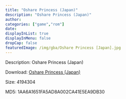 ```yaml
---
title: "Oshare Princess (Japan)"
description: "Oshare Princess (Japan)"
author: 
categories: ["game","rom"]
date: 
displayInList: true
displayInMenu: false
dropCap: false
featuredImage: /img/gba/Oshare Princess [Japan].jpg
---
```


Description: Oshare Princess (Japan)

Download: <a style="text-decoration:underline;" href="https://mega.nz/#!3SAywAAQ!r3jL7O3Qygx6Q8dhSNi9b4pToIGR1ulszhpxEVoNnX8" target = "_blank" rel = "nofollow" > Oshare Princess (Japan)</a>

Size: 4194304

MD5: 1AA6A1651FA5AD8A002CA41E5EA9DB30

